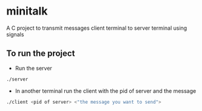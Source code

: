# minitalk
A C project to transmit messages client terminal to server terminal using signals
## To run the project
- Run the server
```bash
./server
```
- In another terminal run the client with the pid of server and the message
```bash
./client <pid of server> <"the message you want to send">
```

